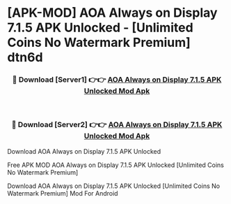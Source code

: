 # [APK-MOD] AOA  Always on Display 7.1.5 APK Unlocked - [Unlimited Coins No Watermark Premium] dtn6d



<div align="center">
<h3>🔴 Download [Server1] 👉👉 <a href="https://momento.my/?title=AOA__Always_on_Display_7.1.5_APK_Unlocked">AOA  Always on Display 7.1.5 APK Unlocked Mod Apk</a></h3><br>

<h3>🔴 Download [Server2] 👉👉 <a href="https://momento.my/?title=AOA__Always_on_Display_7.1.5_APK_Unlocked">AOA  Always on Display 7.1.5 APK Unlocked Mod Apk</a></h3>
</div>



Download AOA  Always on Display 7.1.5 APK Unlocked 

Free APK MOD AOA  Always on Display 7.1.5 APK Unlocked [Unlimited Coins No Watermark Premium]

Download AOA  Always on Display 7.1.5 APK Unlocked [Unlimited Coins No Watermark Premium] Mod For Android

